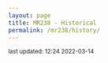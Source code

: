 ```yaml
---
layout: page
title: MR238 - Historical
permalink: /mr238/history/
---
```


<script src="https://cdn.plot.ly/plotly-latest.min.js"></script>

<p><small>last updated:  12:24 2022-03-14</small><p>




<div>                            <div id="dc3f3ade-5e2c-430c-a6f9-c6f0d3a1d11b" class="plotly-graph-div" style="height:1000px; width:650px;"></div>            <script type="text/javascript">                                    window.PLOTLYENV=window.PLOTLYENV || {};                                    if (document.getElementById("dc3f3ade-5e2c-430c-a6f9-c6f0d3a1d11b")) {                    Plotly.newPlot(                        "dc3f3ade-5e2c-430c-a6f9-c6f0d3a1d11b",                        [{"cells": {"align": "left", "fill": {"color": ["whitesmoke", ["whitesmoke", "whitesmoke", "whitesmoke", "whitesmoke", "rgba(205,92,92,0.5)", "rgba(205,92,92,0.5)", "rgba(205,92,92,0.5)", "rgba(205,92,92,0.5)", "rgba(205,92,92,0.5)", "rgba(205,92,92,0.5)", "rgba(205,92,92,0.5)", "rgba(205,92,92,0.5)", "rgba(205,92,92,0.5)", "rgba(205,92,92,0.5)", "rgba(205,92,92,0.5)", "rgba(205,92,92,0.5)", "whitesmoke", "rgba(205,92,92,0.5)", "whitesmoke", "whitesmoke", "whitesmoke", "whitesmoke", "rgba(205,92,92,0.5)", "rgba(205,92,92,0.5)", "rgba(205,92,92,0.5)", "rgba(205,92,92,0.5)", "rgba(205,92,92,0.5)", "rgba(205,92,92,0.5)", "rgba(205,92,92,0.5)", "rgba(205,92,92,0.5)", "rgba(205,92,92,0.5)", "rgba(205,92,92,0.5)", "rgba(205,92,92,0.5)", "whitesmoke", "whitesmoke", "whitesmoke", "whitesmoke", "whitesmoke", "whitesmoke", "whitesmoke", "whitesmoke", "rgba(205,92,92,0.5)", "whitesmoke", "whitesmoke", "rgba(205,92,92,0.5)", "whitesmoke", "whitesmoke", "whitesmoke", "whitesmoke", "whitesmoke", "whitesmoke", "whitesmoke", "whitesmoke", "whitesmoke", "whitesmoke", "whitesmoke", "whitesmoke", "rgba(205,92,92,0.5)", "whitesmoke", "rgba(205,92,92,0.5)", "rgba(205,92,92,0.5)", "rgba(205,92,92,0.5)", "rgba(205,92,92,0.5)", "rgba(205,92,92,0.5)", "rgba(205,92,92,0.5)", "rgba(205,92,92,0.5)", "rgba(205,92,92,0.5)", "rgba(205,92,92,0.5)", "rgba(205,92,92,0.5)", "rgba(205,92,92,0.5)", "rgba(205,92,92,0.5)", "rgba(205,92,92,0.5)", "rgba(205,92,92,0.5)", "rgba(205,92,92,0.5)", "rgba(205,92,92,0.5)", "rgba(205,92,92,0.5)", "rgba(205,92,92,0.5)", "rgba(205,92,92,0.5)", "whitesmoke", "rgba(205,92,92,0.5)", "rgba(205,92,92,0.5)", "rgba(205,92,92,0.5)", "rgba(205,92,92,0.5)", "whitesmoke", "whitesmoke", "rgba(205,92,92,0.5)", "whitesmoke", "rgba(205,92,92,0.5)", "rgba(205,92,92,0.5)", "rgba(205,92,92,0.5)", "whitesmoke", "rgba(205,92,92,0.5)", "rgba(205,92,92,0.5)", "whitesmoke", "rgba(205,92,92,0.5)", "rgba(205,92,92,0.5)", "rgba(205,92,92,0.5)"], ["whitesmoke", "rgba(205,92,92,0.5)", "rgba(205,92,92,0.5)", "rgba(205,92,92,0.5)", "rgba(205,92,92,0.5)", "rgba(205,92,92,0.5)", "rgba(205,92,92,0.5)", "rgba(205,92,92,0.5)", "rgba(205,92,92,0.5)", "rgba(205,92,92,0.5)", "rgba(205,92,92,0.5)", "rgba(205,92,92,0.5)", "rgba(205,92,92,0.5)", "rgba(205,92,92,0.5)", "rgba(205,92,92,0.5)", "rgba(205,92,92,0.5)", "rgba(205,92,92,0.5)", "rgba(205,92,92,0.5)", "rgba(205,92,92,0.5)", "rgba(205,92,92,0.5)", "rgba(205,92,92,0.5)", "rgba(205,92,92,0.5)", "rgba(205,92,92,0.5)", "rgba(205,92,92,0.5)", "rgba(205,92,92,0.5)", "rgba(205,92,92,0.5)", "rgba(205,92,92,0.5)", "rgba(205,92,92,0.5)", "rgba(205,92,92,0.5)", "rgba(205,92,92,0.5)", "rgba(205,92,92,0.5)", "rgba(205,92,92,0.5)", "rgba(205,92,92,0.5)", "whitesmoke", "whitesmoke", "whitesmoke", "whitesmoke", "whitesmoke", "whitesmoke", "whitesmoke", "whitesmoke", "rgba(205,92,92,0.5)", "whitesmoke", "whitesmoke", "rgba(205,92,92,0.5)", "rgba(205,92,92,0.5)", "rgba(205,92,92,0.5)", "rgba(205,92,92,0.5)", "rgba(205,92,92,0.5)", "rgba(205,92,92,0.5)", "whitesmoke", "whitesmoke", "whitesmoke", "whitesmoke", "whitesmoke", "whitesmoke", "rgba(205,92,92,0.5)", "rgba(205,92,92,0.5)", "rgba(205,92,92,0.5)", "rgba(205,92,92,0.5)", "rgba(205,92,92,0.5)", "rgba(205,92,92,0.5)", "rgba(205,92,92,0.5)", "rgba(205,92,92,0.5)", "rgba(205,92,92,0.5)", "rgba(205,92,92,0.5)", "rgba(205,92,92,0.5)", "rgba(205,92,92,0.5)", "rgba(205,92,92,0.5)", "rgba(205,92,92,0.5)", "rgba(205,92,92,0.5)", "rgba(205,92,92,0.5)", "rgba(205,92,92,0.5)", "rgba(205,92,92,0.5)", "rgba(205,92,92,0.5)", "rgba(205,92,92,0.5)", "rgba(205,92,92,0.5)", "rgba(205,92,92,0.5)", "rgba(205,92,92,0.5)", "rgba(205,92,92,0.5)", "rgba(205,92,92,0.5)", "rgba(205,92,92,0.5)", "rgba(205,92,92,0.5)", "rgba(205,92,92,0.5)", "rgba(205,92,92,0.5)", "rgba(205,92,92,0.5)", "whitesmoke", "whitesmoke", "rgba(205,92,92,0.5)", "whitesmoke", "whitesmoke", "whitesmoke", "rgba(205,92,92,0.5)", "whitesmoke", "whitesmoke", "rgba(205,92,92,0.5)", "rgba(205,92,92,0.5)"], ["whitesmoke", "whitesmoke", "whitesmoke", "whitesmoke", "whitesmoke", "whitesmoke", "rgba(255,215,0,0.5)", "whitesmoke", "rgba(205,92,92,0.5)", "rgba(205,92,92,0.5)", "rgba(255,215,0,0.5)", "whitesmoke", "rgba(205,92,92,0.5)", "rgba(205,92,92,0.5)", "rgba(255,215,0,0.5)", "whitesmoke", "whitesmoke", "rgba(205,92,92,0.5)", "rgba(205,92,92,0.5)", "rgba(255,215,0,0.5)", "whitesmoke", "whitesmoke", "rgba(255,215,0,0.5)", "whitesmoke", "whitesmoke", "whitesmoke", "rgba(205,92,92,0.5)", "rgba(205,92,92,0.5)", "rgba(205,92,92,0.5)", "rgba(205,92,92,0.5)", "rgba(205,92,92,0.5)", "rgba(205,92,92,0.5)", "rgba(205,92,92,0.5)", "rgba(255,215,0,0.5)", "whitesmoke", "rgba(255,215,0,0.5)", "whitesmoke", "whitesmoke", "rgba(205,92,92,0.5)", "rgba(255,215,0,0.5)", "whitesmoke", "rgba(255,215,0,0.5)", "whitesmoke", "whitesmoke", "whitesmoke", "rgba(205,92,92,0.5)", "rgba(205,92,92,0.5)", "rgba(255,215,0,0.5)", "whitesmoke", "rgba(205,92,92,0.5)", "rgba(205,92,92,0.5)", "rgba(255,215,0,0.5)", "whitesmoke", "whitesmoke", "rgba(255,215,0,0.5)", "whitesmoke", "whitesmoke", "rgba(255,215,0,0.5)", "whitesmoke", "whitesmoke", "whitesmoke", "whitesmoke", "whitesmoke", "whitesmoke", "whitesmoke", "whitesmoke", "whitesmoke", "rgba(255,215,0,0.5)", "whitesmoke", "rgba(205,92,92,0.5)", "rgba(205,92,92,0.5)", "rgba(255,215,0,0.5)", "whitesmoke", "rgba(205,92,92,0.5)", "rgba(255,215,0,0.5)", "whitesmoke", "rgba(205,92,92,0.5)", "rgba(255,215,0,0.5)", "whitesmoke", "whitesmoke", "whitesmoke", "rgba(255,215,0,0.5)", "whitesmoke", "whitesmoke", "whitesmoke", "rgba(255,215,0,0.5)", "whitesmoke", "whitesmoke", "rgba(205,92,92,0.5)", "rgba(255,215,0,0.5)", "whitesmoke", "whitesmoke", "rgba(255,215,0,0.5)", "whitesmoke", "whitesmoke", "whitesmoke", "whitesmoke"], ["whitesmoke", "whitesmoke", "whitesmoke", "rgba(205,92,92,0.5)", "rgba(205,92,92,0.5)", "rgba(205,92,92,0.5)", "rgba(205,92,92,0.5)", "rgba(205,92,92,0.5)", "rgba(205,92,92,0.5)", "rgba(205,92,92,0.5)", "rgba(205,92,92,0.5)", "rgba(205,92,92,0.5)", "rgba(205,92,92,0.5)", "rgba(205,92,92,0.5)", "rgba(205,92,92,0.5)", "rgba(205,92,92,0.5)", "rgba(205,92,92,0.5)", "rgba(205,92,92,0.5)", "rgba(205,92,92,0.5)", "rgba(205,92,92,0.5)", "rgba(205,92,92,0.5)", "rgba(205,92,92,0.5)", "rgba(205,92,92,0.5)", "rgba(205,92,92,0.5)", "rgba(205,92,92,0.5)", "rgba(205,92,92,0.5)", "rgba(205,92,92,0.5)", "rgba(205,92,92,0.5)", "rgba(205,92,92,0.5)", "rgba(205,92,92,0.5)", "rgba(205,92,92,0.5)", "rgba(205,92,92,0.5)", "whitesmoke", "whitesmoke", "whitesmoke", "whitesmoke", "whitesmoke", "whitesmoke", "rgba(255,215,0,0.5)", "whitesmoke", "whitesmoke", "rgba(205,92,92,0.5)", "whitesmoke", "whitesmoke", "rgba(205,92,92,0.5)", "rgba(205,92,92,0.5)", "rgba(205,92,92,0.5)", "rgba(205,92,92,0.5)", "rgba(205,92,92,0.5)", "rgba(205,92,92,0.5)", "rgba(205,92,92,0.5)", "whitesmoke", "rgba(255,215,0,0.5)", "whitesmoke", "whitesmoke", "whitesmoke", "whitesmoke", "rgba(205,92,92,0.5)", "rgba(205,92,92,0.5)", "rgba(205,92,92,0.5)", "whitesmoke", "whitesmoke", "rgba(205,92,92,0.5)", "rgba(205,92,92,0.5)", "rgba(205,92,92,0.5)", "rgba(205,92,92,0.5)", "rgba(205,92,92,0.5)", "rgba(205,92,92,0.5)", "rgba(205,92,92,0.5)", "rgba(205,92,92,0.5)", "rgba(205,92,92,0.5)", "rgba(205,92,92,0.5)", "rgba(205,92,92,0.5)", "rgba(205,92,92,0.5)", "rgba(205,92,92,0.5)", "rgba(205,92,92,0.5)", "rgba(205,92,92,0.5)", "rgba(205,92,92,0.5)", "whitesmoke", "whitesmoke", "whitesmoke", "rgba(205,92,92,0.5)", "whitesmoke", "whitesmoke", "rgba(255,215,0,0.5)", "whitesmoke", "rgba(255,215,0,0.5)", "whitesmoke", "rgba(205,92,92,0.5)", "whitesmoke", "whitesmoke", "whitesmoke", "whitesmoke", "whitesmoke", "whitesmoke", "whitesmoke", "whitesmoke"]]}, "height": 30, "values": [["March 06", "February 27", "February 20", "February 13", "February 06", "January 30", "January 23", "January 16", "January 09", "January 02", "December 26", "December 19", "December 12", "December 05", "November 28", "November 21", "November 14", "November 07", "October 31", "October 24", "October 17", "October 10", "October 03", "September 26", "September 19", "September 12", "September 05", "August 29", "August 22", "August 15", "August 08", "August 01", "July 25", "July 18", "July 11", "July 04", "June 27", "June 20", "June 13", "June 06", "May 30", "May 23", "May 16", "May 09", "May 02", "April 25", "April 18", "April 11", "April 04", "March 28", "March 21", "March 14", "March 07", "February 28", "February 21", "February 14", "February 07", "January 31", "January 24", "January 17", "January 10", "January 03", "December 27", "December 20", "December 13", "December 06", "November 29", "November 22", "November 15", "November 08", "November 01", "October 25", "October 18", "October 11", "October 04", "September 27", "September 20", "September 13", "September 06", "August 30", "August 23", "August 16", "August 09", "August 02", "July 26", "July 19", "July 12", "July 05", "June 28", "June 21", "June 14", "June 07", "May 31", "May 24", "May 17", "May 10", "May 03"], ["0.0%", "2.8%", "2.7%", "2.9%", "<b>6.5%</b>", "<b>8.8%</b>", "<b>14.0%</b>", "<b>13.0%</b>", "<b>15.0%</b>", "<b>20.5%</b>", "<b>22.3%</b>", "<b>14.3%</b>", "<b>11.8%</b>", "<b>8.3%</b>", "<b>7.8%</b>", "<b>5.5%</b>", "3.6%", "<b>5.4%</b>", "4.3%", "3.4%", "2.6%", "4.9%", "<b>7.3%</b>", "<b>7.9%</b>", "<b>8.2%</b>", "<b>9.0%</b>", "<b>10.7%</b>", "<b>8.9%</b>", "<b>6.8%</b>", "<b>8.0%</b>", "<b>10.3%</b>", "<b>12.3%</b>", "<b>5.3%</b>", "2.3%", "2.1%", "1.6%", "0.0%", "2.1%", "3.5%", "2.6%", "1.7%", "<b>7.8%</b>", "2.6%", "2.2%", "<b>5.1%</b>", "4.1%", "2.8%", "2.8%", "2.8%", "3.9%", "1.4%", "0.6%", "0.2%", "0.4%", "1.2%", "1.2%", "2.5%", "<b>5.4%</b>", "1.6%", "<b>5.8%</b>", "<b>6.3%</b>", "<b>9.9%</b>", "<b>13.0%</b>", "<b>13.2%</b>", "<b>20.1%</b>", "<b>22.1%</b>", "<b>22.3%</b>", "<b>20.2%</b>", "<b>20.4%</b>", "<b>26.4%</b>", "<b>19.6%</b>", "<b>14.2%</b>", "<b>12.1%</b>", "<b>11.8%</b>", "<b>11.5%</b>", "<b>8.2%</b>", "<b>13.8%</b>", "<b>7.6%</b>", "3.4%", "<b>7.7%</b>", "<b>11.5%</b>", "<b>10.0%</b>", "<b>6.5%</b>", "4.6%", "4.7%", "<b>6.0%</b>", "3.5%", "<b>5.4%</b>", "<b>7.8%</b>", "<b>6.7%</b>", "0.0%", "<b>5.3%</b>", "<b>8.7%</b>", "3.4%", "<b>7.4%</b>", "<b>7.0%</b>", "<b>15.5%</b>"], ["0.0      (0)", "<b>88.1     (15)</b>", "<b>99.8     (17)</b>", "<b>111.6    (19)</b>", "<b>346.4    (59)</b>", "<b>528.4    (90)</b>", "<b>886.6    (151)</b>", "<b>857.2    (146)</b>", "<b>1409.1   (240)</b>", "<b>1109.7   (189)</b>", "<b>898.3    (153)</b>", "<b>493.2    (84)</b>", "<b>540.2    (92)</b>", "<b>422.7    (72)</b>", "<b>322.9    (55)</b>", "<b>158.5    (27)</b>", "<b>158.5    (27)</b>", "<b>205.5    (35)</b>", "<b>193.8    (33)</b>", "<b>135.0    (23)</b>", "<b>99.8     (17)</b>", "<b>217.2    (37)</b>", "<b>364.0    (62)</b>", "<b>346.4    (59)</b>", "<b>364.0    (62)</b>", "<b>399.2    (68)</b>", "<b>475.6    (81)</b>", "<b>405.1    (69)</b>", "<b>229.0    (39)</b>", "<b>217.2    (37)</b>", "<b>164.4    (28)</b>", "<b>135.0    (23)</b>", "<b>52.8     (9)</b>", "23.5     (4)", "17.6     (3)", "35.2     (6)", "0.0      (0)", "35.2     (6)", "35.2     (6)", "29.4     (5)", "17.6     (3)", "<b>117.4    (20)</b>", "47.0     (8)", "47.0     (8)", "<b>111.6    (19)</b>", "<b>123.3    (21)</b>", "<b>111.6    (19)</b>", "<b>105.7    (18)</b>", "<b>93.9     (16)</b>", "<b>129.2    (22)</b>", "41.1     (7)", "17.6     (3)", "5.9      (1)", "11.7     (2)", "35.2     (6)", "23.5     (4)", "<b>52.8     (9)</b>", "<b>140.9    (24)</b>", "<b>117.4    (20)</b>", "<b>129.2    (22)</b>", "<b>140.9    (24)</b>", "<b>246.6    (42)</b>", "<b>293.6    (50)</b>", "<b>364.0    (62)</b>", "<b>522.5    (89)</b>", "<b>681.1    (116)</b>", "<b>716.3    (122)</b>", "<b>769.1    (131)</b>", "<b>710.4    (121)</b>", "<b>780.9    (133)</b>", "<b>604.7    (103)</b>", "<b>434.5    (74)</b>", "<b>287.7    (49)</b>", "<b>299.4    (51)</b>", "<b>217.2    (37)</b>", "<b>117.4    (20)</b>", "<b>176.1    (30)</b>", "<b>111.6    (19)</b>", "<b>58.7     (10)</b>", "<b>123.3    (21)</b>", "<b>140.9    (24)</b>", "<b>158.5    (27)</b>", "<b>58.7     (10)</b>", "<b>58.7     (10)</b>", "<b>58.7     (10)</b>", "<b>99.8     (17)</b>", "23.5     (4)", "35.2     (6)", "<b>58.7     (10)</b>", "29.4     (5)", "0.0      (0)", "17.6     (3)", "<b>52.8     (9)</b>", "11.7     (2)", "35.2     (6)", "<b>70.5     (12)</b>", "<b>129.2    (22)</b>"], ["0", "0", "0", "0", "0", "0", "1", "0", "<b>3</b>", "<b>2</b>", "1", "0", "<b>3</b>", "<b>2</b>", "1", "0", "0", "<b>3</b>", "<b>2</b>", "1", "0", "0", "1", "0", "0", "0", "<b>8</b>", "<b>7</b>", "<b>6</b>", "<b>5</b>", "<b>4</b>", "<b>3</b>", "<b>2</b>", "1", "0", "1", "0", "0", "<b>2</b>", "1", "0", "1", "0", "0", "0", "<b>3</b>", "<b>2</b>", "1", "0", "<b>3</b>", "<b>2</b>", "1", "0", "0", "1", "0", "0", "1", "0", "0", "0", "0", "0", "0", "0", "0", "0", "1", "0", "<b>3</b>", "<b>2</b>", "1", "0", "<b>2</b>", "1", "0", "<b>2</b>", "1", "0", "0", "0", "1", "0", "0", "0", "1", "0", "0", "<b>2</b>", "1", "0", "0", "1", "0", "0", "0", "0"], ["0.0     ", "1.0     ", "2.0     ", "<b>4.0     </b>", "<b>12.0    </b>", "<b>32.0    </b>", "<b>41.0    </b>", "<b>44.0    </b>", "<b>82.0    (3.0)</b>", "<b>42.0    (2.0)</b>", "<b>31.0    (1.0)</b>", "<b>13.0    </b>", "<b>30.0    (3.0)</b>", "<b>23.0    (2.0)</b>", "<b>18.0    (1.0)</b>", "<b>9.0     </b>", "<b>10.0    </b>", "<b>13.0    (1.0)</b>", "<b>10.0    </b>", "<b>11.0    (1.0)</b>", "<b>5.0     </b>", "<b>12.0    </b>", "<b>17.0    </b>", "<b>24.0    (1.0)</b>", "<b>19.0    </b>", "<b>27.0    </b>", "<b>32.0    (6.0)</b>", "<b>22.0    (5.0)</b>", "<b>13.0    (4.0)</b>", "<b>12.0    (3.0)</b>", "<b>8.0     (2.0)</b>", "3.0     (1.0)", "0.0     ", "0.0     ", "0.0     ", "0.0     ", "0.0     ", "1.0     ", "1.0     (1.0)", "0.0     ", "1.0     ", "3.0     (1.0)", "0.0     ", "0.0     ", "<b>4.0     </b>", "<b>4.0     (1.0)</b>", "3.0     ", "<b>4.0     </b>", "<b>6.0     </b>", "<b>9.0     (2.0)</b>", "3.0     (1.0)", "0.0     ", "1.0     (1.0)", "0.0     ", "0.0     ", "1.0     ", "2.0     ", "<b>9.0     (3.0)</b>", "<b>8.0     (2.0)</b>", "<b>5.0     (1.0)</b>", "1.0     ", "2.0     ", "<b>7.0     (1.0)</b>", "<b>6.0     </b>", "<b>10.0    </b>", "<b>20.0    (3.0)</b>", "<b>17.0    (2.0)</b>", "<b>11.0    (1.0)</b>", "<b>9.0     </b>", "<b>19.0    </b>", "<b>19.0    (2.0)</b>", "<b>7.0     (1.0)</b>", "<b>5.0     </b>", "<b>6.0     (1.0)</b>", "3.0     ", "3.0     ", "<b>5.0     (2.0)</b>", "<b>4.0     (1.0)</b>", "0.0     ", "2.0     ", "2.0     ", "3.0     (1.0)", "0.0     ", "1.0     ", "1.0     (1.0)", "0.0     ", "1.0     (1.0)", "0.0     ", "<b>4.0     (1.0)</b>", "0.0     ", "0.0     ", "0.0     ", "0.0     ", "0.0     ", "0.0     ", "1.0     ", "1.0     "]]}, "header": {"align": "left", "fill": {"color": "gainsboro"}, "values": ["<b>Week Start Date</b>", "<b>Positivity Rate</b>", "<b>New Cases<br>per 100k (actual)</b>", "<b>Consecutive Weeks of<br>New Case Increases</b>", "<b>Youth Cases<br>Current (Increases)</b>"]}, "type": "table"}],                        {"height": 1000, "margin": {"b": 0, "l": 0, "r": 0, "t": 25}, "template": {"data": {"bar": [{"error_x": {"color": "#2a3f5f"}, "error_y": {"color": "#2a3f5f"}, "marker": {"line": {"color": "#E5ECF6", "width": 0.5}}, "type": "bar"}], "barpolar": [{"marker": {"line": {"color": "#E5ECF6", "width": 0.5}}, "type": "barpolar"}], "carpet": [{"aaxis": {"endlinecolor": "#2a3f5f", "gridcolor": "white", "linecolor": "white", "minorgridcolor": "white", "startlinecolor": "#2a3f5f"}, "baxis": {"endlinecolor": "#2a3f5f", "gridcolor": "white", "linecolor": "white", "minorgridcolor": "white", "startlinecolor": "#2a3f5f"}, "type": "carpet"}], "choropleth": [{"colorbar": {"outlinewidth": 0, "ticks": ""}, "type": "choropleth"}], "contour": [{"colorbar": {"outlinewidth": 0, "ticks": ""}, "colorscale": [[0.0, "#0d0887"], [0.1111111111111111, "#46039f"], [0.2222222222222222, "#7201a8"], [0.3333333333333333, "#9c179e"], [0.4444444444444444, "#bd3786"], [0.5555555555555556, "#d8576b"], [0.6666666666666666, "#ed7953"], [0.7777777777777778, "#fb9f3a"], [0.8888888888888888, "#fdca26"], [1.0, "#f0f921"]], "type": "contour"}], "contourcarpet": [{"colorbar": {"outlinewidth": 0, "ticks": ""}, "type": "contourcarpet"}], "heatmap": [{"colorbar": {"outlinewidth": 0, "ticks": ""}, "colorscale": [[0.0, "#0d0887"], [0.1111111111111111, "#46039f"], [0.2222222222222222, "#7201a8"], [0.3333333333333333, "#9c179e"], [0.4444444444444444, "#bd3786"], [0.5555555555555556, "#d8576b"], [0.6666666666666666, "#ed7953"], [0.7777777777777778, "#fb9f3a"], [0.8888888888888888, "#fdca26"], [1.0, "#f0f921"]], "type": "heatmap"}], "heatmapgl": [{"colorbar": {"outlinewidth": 0, "ticks": ""}, "colorscale": [[0.0, "#0d0887"], [0.1111111111111111, "#46039f"], [0.2222222222222222, "#7201a8"], [0.3333333333333333, "#9c179e"], [0.4444444444444444, "#bd3786"], [0.5555555555555556, "#d8576b"], [0.6666666666666666, "#ed7953"], [0.7777777777777778, "#fb9f3a"], [0.8888888888888888, "#fdca26"], [1.0, "#f0f921"]], "type": "heatmapgl"}], "histogram": [{"marker": {"colorbar": {"outlinewidth": 0, "ticks": ""}}, "type": "histogram"}], "histogram2d": [{"colorbar": {"outlinewidth": 0, "ticks": ""}, "colorscale": [[0.0, "#0d0887"], [0.1111111111111111, "#46039f"], [0.2222222222222222, "#7201a8"], [0.3333333333333333, "#9c179e"], [0.4444444444444444, "#bd3786"], [0.5555555555555556, "#d8576b"], [0.6666666666666666, "#ed7953"], [0.7777777777777778, "#fb9f3a"], [0.8888888888888888, "#fdca26"], [1.0, "#f0f921"]], "type": "histogram2d"}], "histogram2dcontour": [{"colorbar": {"outlinewidth": 0, "ticks": ""}, "colorscale": [[0.0, "#0d0887"], [0.1111111111111111, "#46039f"], [0.2222222222222222, "#7201a8"], [0.3333333333333333, "#9c179e"], [0.4444444444444444, "#bd3786"], [0.5555555555555556, "#d8576b"], [0.6666666666666666, "#ed7953"], [0.7777777777777778, "#fb9f3a"], [0.8888888888888888, "#fdca26"], [1.0, "#f0f921"]], "type": "histogram2dcontour"}], "mesh3d": [{"colorbar": {"outlinewidth": 0, "ticks": ""}, "type": "mesh3d"}], "parcoords": [{"line": {"colorbar": {"outlinewidth": 0, "ticks": ""}}, "type": "parcoords"}], "pie": [{"automargin": true, "type": "pie"}], "scatter": [{"marker": {"colorbar": {"outlinewidth": 0, "ticks": ""}}, "type": "scatter"}], "scatter3d": [{"line": {"colorbar": {"outlinewidth": 0, "ticks": ""}}, "marker": {"colorbar": {"outlinewidth": 0, "ticks": ""}}, "type": "scatter3d"}], "scattercarpet": [{"marker": {"colorbar": {"outlinewidth": 0, "ticks": ""}}, "type": "scattercarpet"}], "scattergeo": [{"marker": {"colorbar": {"outlinewidth": 0, "ticks": ""}}, "type": "scattergeo"}], "scattergl": [{"marker": {"colorbar": {"outlinewidth": 0, "ticks": ""}}, "type": "scattergl"}], "scattermapbox": [{"marker": {"colorbar": {"outlinewidth": 0, "ticks": ""}}, "type": "scattermapbox"}], "scatterpolar": [{"marker": {"colorbar": {"outlinewidth": 0, "ticks": ""}}, "type": "scatterpolar"}], "scatterpolargl": [{"marker": {"colorbar": {"outlinewidth": 0, "ticks": ""}}, "type": "scatterpolargl"}], "scatterternary": [{"marker": {"colorbar": {"outlinewidth": 0, "ticks": ""}}, "type": "scatterternary"}], "surface": [{"colorbar": {"outlinewidth": 0, "ticks": ""}, "colorscale": [[0.0, "#0d0887"], [0.1111111111111111, "#46039f"], [0.2222222222222222, "#7201a8"], [0.3333333333333333, "#9c179e"], [0.4444444444444444, "#bd3786"], [0.5555555555555556, "#d8576b"], [0.6666666666666666, "#ed7953"], [0.7777777777777778, "#fb9f3a"], [0.8888888888888888, "#fdca26"], [1.0, "#f0f921"]], "type": "surface"}], "table": [{"cells": {"fill": {"color": "#EBF0F8"}, "line": {"color": "white"}}, "header": {"fill": {"color": "#C8D4E3"}, "line": {"color": "white"}}, "type": "table"}]}, "layout": {"annotationdefaults": {"arrowcolor": "#2a3f5f", "arrowhead": 0, "arrowwidth": 1}, "autotypenumbers": "strict", "coloraxis": {"colorbar": {"outlinewidth": 0, "ticks": ""}}, "colorscale": {"diverging": [[0, "#8e0152"], [0.1, "#c51b7d"], [0.2, "#de77ae"], [0.3, "#f1b6da"], [0.4, "#fde0ef"], [0.5, "#f7f7f7"], [0.6, "#e6f5d0"], [0.7, "#b8e186"], [0.8, "#7fbc41"], [0.9, "#4d9221"], [1, "#276419"]], "sequential": [[0.0, "#0d0887"], [0.1111111111111111, "#46039f"], [0.2222222222222222, "#7201a8"], [0.3333333333333333, "#9c179e"], [0.4444444444444444, "#bd3786"], [0.5555555555555556, "#d8576b"], [0.6666666666666666, "#ed7953"], [0.7777777777777778, "#fb9f3a"], [0.8888888888888888, "#fdca26"], [1.0, "#f0f921"]], "sequentialminus": [[0.0, "#0d0887"], [0.1111111111111111, "#46039f"], [0.2222222222222222, "#7201a8"], [0.3333333333333333, "#9c179e"], [0.4444444444444444, "#bd3786"], [0.5555555555555556, "#d8576b"], [0.6666666666666666, "#ed7953"], [0.7777777777777778, "#fb9f3a"], [0.8888888888888888, "#fdca26"], [1.0, "#f0f921"]]}, "colorway": ["#636efa", "#EF553B", "#00cc96", "#ab63fa", "#FFA15A", "#19d3f3", "#FF6692", "#B6E880", "#FF97FF", "#FECB52"], "font": {"color": "#2a3f5f"}, "geo": {"bgcolor": "white", "lakecolor": "white", "landcolor": "#E5ECF6", "showlakes": true, "showland": true, "subunitcolor": "white"}, "hoverlabel": {"align": "left"}, "hovermode": "closest", "mapbox": {"style": "light"}, "paper_bgcolor": "white", "plot_bgcolor": "#E5ECF6", "polar": {"angularaxis": {"gridcolor": "white", "linecolor": "white", "ticks": ""}, "bgcolor": "#E5ECF6", "radialaxis": {"gridcolor": "white", "linecolor": "white", "ticks": ""}}, "scene": {"xaxis": {"backgroundcolor": "#E5ECF6", "gridcolor": "white", "gridwidth": 2, "linecolor": "white", "showbackground": true, "ticks": "", "zerolinecolor": "white"}, "yaxis": {"backgroundcolor": "#E5ECF6", "gridcolor": "white", "gridwidth": 2, "linecolor": "white", "showbackground": true, "ticks": "", "zerolinecolor": "white"}, "zaxis": {"backgroundcolor": "#E5ECF6", "gridcolor": "white", "gridwidth": 2, "linecolor": "white", "showbackground": true, "ticks": "", "zerolinecolor": "white"}}, "shapedefaults": {"line": {"color": "#2a3f5f"}}, "ternary": {"aaxis": {"gridcolor": "white", "linecolor": "white", "ticks": ""}, "baxis": {"gridcolor": "white", "linecolor": "white", "ticks": ""}, "bgcolor": "#E5ECF6", "caxis": {"gridcolor": "white", "linecolor": "white", "ticks": ""}}, "title": {"x": 0.05}, "xaxis": {"automargin": true, "gridcolor": "white", "linecolor": "white", "ticks": "", "title": {"standoff": 15}, "zerolinecolor": "white", "zerolinewidth": 2}, "yaxis": {"automargin": true, "gridcolor": "white", "linecolor": "white", "ticks": "", "title": {"standoff": 15}, "zerolinecolor": "white", "zerolinewidth": 2}}}, "title": {"text": "MR-238 Metric History"}, "width": 650},                        {"responsive": true}                    )                };                            </script>        </div>